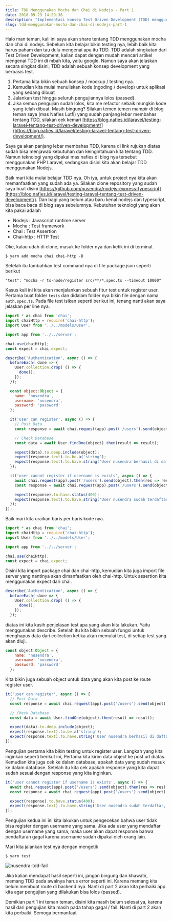 ```yaml
---
title: TDD Menggunakan Mocha dan Chai di Nodejs - Part 1
date: 2018-09-23 14:29:38
description: "Implementasi konsep Test Driven Development (TDD) menggunakan Mocha dan Chai di Nodejs"
slug: tdd-menggunakan-mocha-dan-chai-di-nodejs-part-1
---
```


Halo man teman, kali ini saya akan share tentang TDD menggunakan mocha dan chai di nodejs. Sebelum kita belajar bikin testing nya, lebih baik kita harus paham dan tau dulu mengenai apa itu TDD. TDD adalah singkatan dari Test Driven Development, kalian dapat dengan mudah mencari artikel mengenai TDD ini di mbah kita, yaitu google. Namun saya akan jelaskan secara singkat disini, TDD adalah sebuah konsep development yang berbasis test.

1. Pertama kita bikin sebuah konsep / mockup / testing nya.
2. Kemudian kita mulai menuliskan kode (ngoding / develop) untuk aplikasi yang sedang dibuat
3. Jalankan test hingga seluruh pengujiannya lolos (passed).
4. Jika semua pengujian sudah lolos, kita me refactor sebaik mungkin kode yang telah dibuat.
Masih bingung? Silakan temen temen mampir di blog teman saya (mas Nafies Lutfi) yang sudah panjang lebar membahas tentang TDD, silakan cek kemari [https://blog.nafies.id/laravel/testing-laravel-tentang-test-driven-development/](https://blog.nafies.id/laravel/testing-laravel-tentang-test-driven-development/).

Saya ga akan panjang lebar membahas TDD, karena di link rujukan diatas sudah bisa menjawab kebutuhan dan keingintahuan kita tentang TDD. Namun teknologi yang dipakai mas nafies di blog nya tersebut menggunakan PHP Laravel, sedangkan disini kita akan belajar TDD menggunakan Nodejs.

Baik mari kita mulai belajar TDD nya. Oh iya, untuk project nya kita akan memanfaatkan yang sudah ada ya. Silakan clone repository yang sudah saya buat disini [https://github.com/nusendra/nodejs-express-typescript](https://blog.nafies.id/laravel/testing-laravel-tentang-test-driven-development/). Dan bagi yang belum atau baru kenal nodejs dan typescript, bisa baca baca di blog saya sebelumnya. Kebutuhan teknologi yang akan kita pakai adalah

- Nodejs : Javascript runtime server
- Mocha : Test framework
- Chai : Test Assertion
- Chai-http : HTTP Test

Oke, kalau udah di clone, masuk ke folder nya dan ketik ini di terminal.

```
$ yarn add mocha chai chai-http -D
```

Setelah itu tambahkan test command nya di file package.json seperti berikut

```
"test": "mocha -r ts-node/register src/**/*.spec.ts --timeout 10000"
```

Kasus kali ini kita akan menjalankan sebuah fitur test untuk register user. Pertama buat folder `tests` dan didalam folder nya bikin file dengan nama `auth.spec.ts`. Pada file test isikan seperti berikut ini, tenang nanti akan saya jelaskan per line nya.

```javascript
import * as chai from 'chai';
import chaiHttp = require('chai-http');
import User from '../../models/User';

import app from '../../server';

chai.use(chaiHttp);
const expect = chai.expect;

describe('Authentication', async () => {
  beforeEach( done => {
    User.collection.drop( () => {
      done();
    });
  });

  const object:Object = {
    name: 'nusendra',
    username: 'nusendra',
    password: 'password'
  };

  it('user can register', async () => {
    // Post Data
    const response = await chai.request(app).post('/users').send(object).then(res => res);

    // Check Database
    const data = await User.findOne(object).then(result => result);

    expect(data).to.deep.include(object);
    expect(response.text).to.be.a('string');
    expect(response.text).to.have.string('User nusendra berhasil di daftarkan');
  });

  it('user cannot register if username is exists', async () => {
    await chai.request(app).post('/users').send(object).then(res => res);
    const response = await chai.request(app).post('/users').send(object).then(res => res);

    expect(response).to.have.status(400);
    expect(response.text).to.have.string('User nusendra sudah terdaftar, silakan pakai username yang lain');
  });
});
```

Baik mari kita uraikan baris per baris kode nya.

```javascript
import * as chai from 'chai';
import chaiHttp = require('chai-http');
import User from '../../models/User';

import app from '../../server';

chai.use(chaiHttp);
const expect = chai.expect;
```

Disini kita import package chai dan chai-http, kemudian kita juga import file server yang nantinya akan dimanfaatkan oleh chai-http. Untuk assertion kita menggunakan expect dari chai.

```javascript
describe('Authentication', async () => {
  beforeEach( done => {
    User.collection.drop( () => {
      done();
    });
  });
```

diatas ini kita kasih penjelasan test apa yang akan kita lakukan. Yaitu menggunakan describe. Setelah itu kita bikin sebuah fungsi untuk menghapus data dari collection ketika akan memulai test, di setiap test yang akan diuji.

```javascript
const object:Object = {
    name: 'nusendra',
    username: 'nusendra',
    password: 'password'
  };
```

Kita bikin juga sebuah object untuk data yang akan kita post ke route register user.

```javascript
it('user can register', async () => {
  // Post Data
  const response = await chai.request(app).post('/users').send(object).then(res => res);

  // Check Database
  const data = await User.findOne(object).then(result => result);

  expect(data).to.deep.include(object);
  expect(response.text).to.be.a('string');
  expect(response.text).to.have.string('User nusendra berhasil di daftarkan');
});
```

Pengujian pertama kita bikin testing untuk register user. Langkah yang kita inginkan seperti berikut ini, Pertama kita kirim data object ke post url diatas. Kemudian kita juga cek ke dalam database, apakah data yang sudah masuk ke dalam database. Setelah itu kita cek apakah response yang kita dapat sudah sesuai dengan response yang kita inginkan.

```javascript
it('user cannot register if username is exists', async () => {
  await chai.request(app).post('/users').send(object).then(res => res);
  const response = await chai.request(app).post('/users').send(object).then(res => res);

  expect(response).to.have.status(400);
  expect(response.text).to.have.string('User nusendra sudah terdaftar, silakan pakai username yang lain');
});
```

Pengujian kedua ini ini kita lakukan untuk pengecekan bahwa user tidak bisa register dengan username yang sama. Jika ada user yang mendaftar dengan username yang sama, maka user akan dapat response bahwa pendaftaran gagal karena username sudah dipakai oleh orang lain.

Mari kita jalankan test nya dengan mengetik

```
$ yarn test
```

![nusendra-tdd-fail](https://farm2.staticflickr.com/1917/44136674284_0665742a57_c.jpg)

Jika kalian mendapat hasil seperti ini, jangan bingung dan khawatir, memang TDD pada awalnya harus error seperti ini. Karena memang kita belum membuat route di backend nya. Nanti di part 2 akan kita perbaiki app kita agar pengujian yang dilakukan bisa lolos (passed).

Demikian part 1 ini teman teman, disini kita masih belum selesai ya, karena hasil dari pengujian kita masih pada tahap gagal / fail. Nanti di part 2 akan kita perbaiki. Semoga bermanfaat
